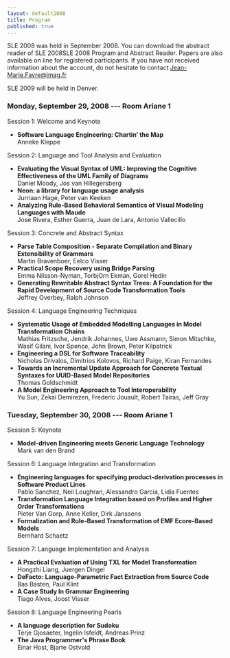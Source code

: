 ```yaml
---
layout: default2008
title: Program
published: true
---
```


SLE 2008 was held in September 2008. You can download the abstract reader of SLE 2008SLE 2008 Program and Abstract Reader. Papers are also available on line for registered participants. If you have not received information about the account, do not hesitate to contact Jean-Marie.Favre@imag.fr

SLE 2009 will be held in Denver.

### Monday, September 29, 2008 --- Room Ariane 1

 	
Session 1: Welcome and Keynote

* __Software Language Engineering: Chartin’ the Map__<br/> Anneke Kleppe 

Session 2: Language and Tool Analysis and Evaluation

* __Evaluating the Visual Syntax of UML: Improving the Cognitive Effectiveness of the UML Family of Diagrams__<br/>Daniel Moody, Jos van Hillegersberg
* __Neon: a library for language usage analysis__<br/>Jurriaan Hage, Peter van Keeken  
* __Analyzing Rule-Based Behavioral Semantics of Visual Modeling Languages with Maude__<br/>Jose Rivera, Esther Guerra, Juan de Lara, Antonio Vallecillo 
 	
Session 3: Concrete and Abstract Syntax

* __Parse Table Composition - Separate Compilation and Binary Extensibility of Grammars__<br/>Martin Bravenboer, Eelco Visser
* __Practical Scope Recovery using Bridge Parsing__<br/>Emma Nilsson-Nyman, TorbjOrn Ekman, Gorel Hedin
* __Generating Rewritable Abstract Syntax Trees: A Foundation for the Rapid Development of Source Code Transformation Tools__<br/>Jeffrey Overbey, Ralph Johnson

Session 4: Language Engineering Techniques

* __Systematic Usage of Embedded Modelling Languages in Model Transformation Chains__<br/>Mathias Fritzsche, Jendrik Johannes, Uwe Assmann, Simon Mitschke, Wasif Gilani, Ivor Spence, John Brown, Peter Kilpatrick
* __Engineering a DSL for Software Traceability__<br/>Nicholas Drivalos, Dimitrios Kolovos, Richard Paige, Kiran Fernandes
* __Towards an Incremental Update Approach for Concrete Textual Syntaxes for UUID-Based Model Repositories__<br/>Thomas Goldschmidt
* __A Model Engineering Approach to Tool Interoperability__<br/>Yu Sun, Zekai Demirezen, Frederic Jouault, Robert Tairas, Jeff Gray


### Tuesday, September 30, 2008 --- Room Ariane 1
 	
Session 5: Keynote

* __Model-driven Engineering meets Generic Language Technology__<br/>Mark van den Brand

Session 6: Language Integration and Transformation

* __Engineering languages for specifying product-derivation processes in Software Product Lines__<br/>Pablo Sanchez, Neil Loughran, Alessandro Garcia, Lidia Fuentes
* __Transformation Language Integration based on Profiles and Higher Order Transformations__<br/>Pieter Van Gorp, Anne Keller, Dirk Janssens
* __Formalization and Rule-Based Transformation of EMF Ecore-Based Models__<br/>Bernhard Schaetz

Session 7: Language Implementation and Analysis

* __A Practical Evaluation of Using TXL for Model Transformation__<br/>Hongzhi Liang, Juergen Dingel
* __DeFacto: Language-Parametric Fact Extraction from Source Code__<br/>Bas Basten, Paul Klint
* __A Case Study In Grammar Engineering__<br/>Tiago Alves, Joost Visser

Session 8: Language Engineering Pearls

* __A language description for Sudoku__<br/>Terje Gjosaeter, Ingelin Isfeldt, Andreas Prinz
* __The Java Programmer's Phrase Book__<br/>Einar Host, Bjarte Ostvold

